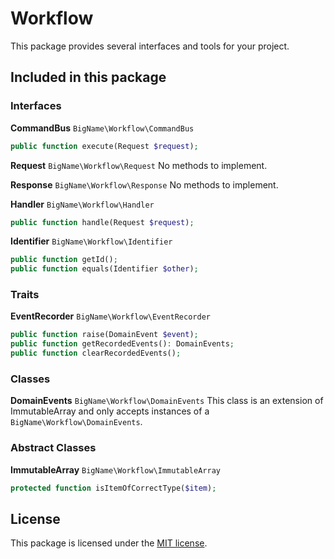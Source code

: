 # Workflow

This package provides several interfaces and tools for your project.

## Included in this package

### Interfaces

**CommandBus** `BigName\Workflow\CommandBus`
```php
public function execute(Request $request);
```

**Request** `BigName\Workflow\Request`
No methods to implement.

**Response** `BigName\Workflow\Response`
No methods to implement.

**Handler** `BigName\Workflow\Handler`
```php
public function handle(Request $request);
```

**Identifier** `BigName\Workflow\Identifier`
```php
public function getId();
public function equals(Identifier $other);
```

### Traits

**EventRecorder** `BigName\Workflow\EventRecorder`
```php
public function raise(DomainEvent $event);
public function getRecordedEvents(): DomainEvents;
public function clearRecordedEvents();
```

### Classes

**DomainEvents** `BigName\Workflow\DomainEvents`
This class is an extension of ImmutableArray and only accepts instances of a `BigName\Workflow\DomainEvents`.

### Abstract Classes

**ImmutableArray** `BigName\Workflow\ImmutableArray`
```php
protected function isItemOfCorrectType($item);
```

## License

This package is licensed under the [MIT license](https://github.com/heybigname/workflow/blob/master/LICENSE).